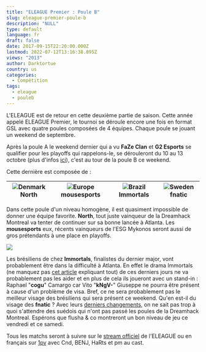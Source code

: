 ```yaml
---
title: "ELEAGUE Premier : Poule B"
slug: eleague-premier-poule-b
description: "NULL"
type: default
language: fr
draft: false
date: 2017-09-15T22:20:00.000Z
lastmod: 2022-07-12T13:16:38.895Z
views: "2013"
author: Darktortue
country: us
categories:
  - Compétition
tags:
  - eleague
  - pouleb
---
```

L'ELEAGUE est de retour en cette deuxième partie de saison. Cette année appelé ELEAGUE Premier, le tournoi se déroule encore une fois en format GSL avec quatre poules composées de 4 équipes. Chaque poule se jouant un weekend de septembre.

Après la poule A le weekend dernier qui a vu **FaZe Clan** et **G2 Esports** se qualifier pour les playoffs qui rappelons-le, se dérouleront du 10 au 13 octobre (plus d'infos [ici](https://flickshot.fr/fr/eleague-premier-les-poules/&59ad74843a0d5)), c'est au tour de la poule B ce weekend. 

Cette dernière est composée de :

| ![Denmark](/images/countries/dk.svg)⁠ North | ![Europe](/images/countries/eu.svg)⁠ mousesports | ![Brazil](/images/countries/br.svg)⁠ Immortals | ![Sweden](/images/countries/se.svg)⁠ fnatic |
| ------------------------------------------- | ------------------------------------------------ | ---------------------------------------------- | ------------------------------------------- |

Dans cette poule d'un niveau homogène, il est quasiment impossible de donner une équipe favorite. **North**, tout juste vainqueur de la Dreamhack Montreal va tenter de continuer sur sa bonne lancée à Atlanta. Les **mousesports** eux, récents vainqueurs de l'ESG Mykonos seront aussi de gros prétendants à une place en playoffs.

![](/images/articles/59b94d274a5f2/images/fSuH2TwjOLBCsBHLLqpgNjXoeNUVJin6aO2Ydjfz.jpeg)

Les brésiliens de chez **Immortals**, finalistes du dernier major, vont probablement être dans la difficulté à Atlanta. En effet le drama Immortals (ne manquez pas [cet article](https://flickshot.fr/fr/dreamhack-montreal-le-drama-immortals/&59b5b4577abe5) expliquant tout) de ces derniers jours ne va probablement pas les aider et en plus de cela ils joueront avec un stand-in : Raphael "**cogu**" Camargo car Vito "**kNgV-**" Giuseppe ne pourra être présent à cause d'un problème de visa. Bref, ce ne sera probablement pas le meilleur visage des brésiliens qui sera présent ce weekend. Qu'en est-il du visage des **fnatic** ? Avec leurs [derniers changements](https://flickshot.fr/fr/lechange-lekr0dennis-confirme-pronax-prend-du-recul/&59a0138f7e100), on ne sait pas trop à quoi s'attendre des suédois qui n'ont pas passé les poules de la Dreamhack Montreal. Espérons que flusha & co montreront un bon niveau de jeu ce vendredi et ce samedi.

Tous les matchs seront à suivre sur le [stream officiel](https://www.twitch.tv/eleaguetv) de l'ELEAGUE ou en français sur [1pv](https://www.twitch.tv/1pvcs) avec Cnd, BENJ, HaRts et pm au cast.
